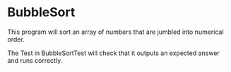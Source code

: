 # BubbleSort

This program will sort an array of numbers that are jumbled into numerical order.

The Test in BubbleSortTest will check that it outputs an expected answer and runs correctly.
